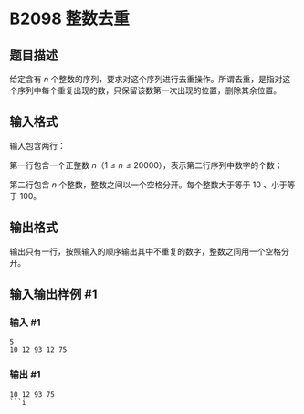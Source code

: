 # B2098 整数去重

## 题目描述

给定含有 $n$ 个整数的序列，要求对这个序列进行去重操作。所谓去重，是指对这个序列中每个重复出现的数，只保留该数第一次出现的位置，删除其余位置。

## 输入格式

输入包含两行：

第一行包含一个正整数 $n$（$1 \le n \le 20000$），表示第二行序列中数字的个数；

第二行包含 $n$ 个整数，整数之间以一个空格分开。每个整数大于等于 $10$ 、小于等于 $100$。

## 输出格式

输出只有一行，按照输入的顺序输出其中不重复的数字，整数之间用一个空格分开。

## 输入输出样例 #1

### 输入 #1

```
5
10 12 93 12 75
```

### 输出 #1

```
10 12 93 75
```i
